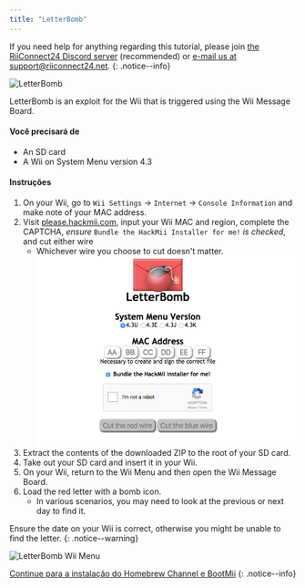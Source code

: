 ```yaml
---
title: "LetterBomb"
---
```


If you need help for anything regarding this tutorial, please join [the RiiConnect24 Discord server](https://discord.gg/rc24) (recommended) or [e-mail us at support@riiconnect24.net](mailto:support@riiconnect24.net).
{: .notice--info}

![LetterBomb](/images/letterbomb.png)

LetterBomb is an exploit for the Wii that is triggered using the Wii Message Board.

#### Você precisará de
- An SD card
- A Wii on System Menu version 4.3

#### Instruções


1. On your Wii, go to `Wii Settings` -> `Internet` -> `Console Information` and make note of your MAC address.
1. Visit [please.hackmii.com](https://please.hackmii.com), input your Wii MAC and region, complete the CAPTCHA, *ensure* `Bundle the HackMii Installer for me!` *is checked*, and cut either wire
   - Whichever wire you choose to cut doesn't matter. ![HackMii Screen](/images/Wii/LetterBomb-PC.png)
1. Extract the contents of the downloaded ZIP to the root of your SD card.
1. Take out your SD card and insert it in your Wii.
1. On your Wii, return to the Wii Menu and then open the Wii Message Board.
1. Load the red letter with a bomb icon.
   - In various scenarios, you may need to look at the previous or next day to find it.

Ensure the date on your Wii is correct, otherwise you might be unable to find the letter.
{: .notice--warning}


![LetterBomb Wii Menu](/images/Wii/LetterBomb-Wii.png)

[Continue para a instalação do Homebrew Channel e BootMii](hbc)
{: .notice--info}
